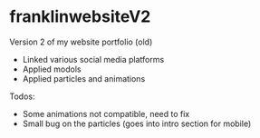 # franklinwebsiteV2
Version 2 of my website portfolio (old)

- Linked various social media platforms
- Applied modols
- Applied particles and animations

Todos:
- Some animations not compatible, need to fix
- Small bug on the particles (goes into intro section for mobile)
